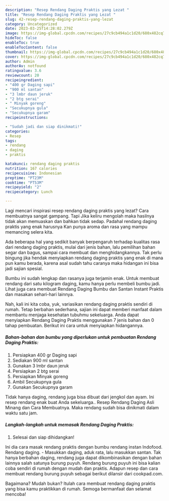 ```yaml
---
description: "Resep Rendang Daging Praktis yang Lezat "
title: "Resep Rendang Daging Praktis yang Lezat "
slug: 42-resep-rendang-daging-praktis-yang-lezat
category: Uncategorized
date: 2023-03-25T14:28:02.279Z
image: https://img-global.cpcdn.com/recipes/27c9cb494a1c1d20/680x482cq70/rendang-daging-praktis-foto-resep-utama.jpg
hideToc: false
enableToc: true
enableTocContent: false
thumbnail: https://img-global.cpcdn.com/recipes/27c9cb494a1c1d20/680x482cq70/rendang-daging-praktis-foto-resep-utama.jpg
cover: https://img-global.cpcdn.com/recipes/27c9cb494a1c1d20/680x482cq70/rendang-daging-praktis-foto-resep-utama.jpg
author: Admin
authorAv: notfound
ratingvalue: 3.6
reviewcount: 20
recipeingredient:
- "400 gr Daging sapi"
- "900 ml santan"
- "3 lmbr daun jeruk"
- "2 btg serai"
- " Minyak goreng"
- "Secukupnya gula"
- "Secukupnya garam"
recipeinstructions:

- "Sudah jadi dan siap dinikmati!"
categories:
- Resep
tags:
- rendang
- daging
- praktis

katakunci: rendang daging praktis 
nutrition: 167 calories
recipecuisine: Indonesian
preptime: "PT23M"
cooktime: "PT53M"
recipeyield: "2"
recipecategory: Lunch

---
```



Lagi mencari inspirasi resep rendang daging praktis yang lezat? Cara membuatnya sangat gampang. Tapi Jika keliru mengolah maka hasilnya tidak akan memuaskan dan bahkan tidak sedap. Padahal rendang daging praktis yang enak harusnya Kan punya aroma dan rasa yang mampu memancing selera kita.


Ada beberapa hal yang sedikit banyak berpengaruh terhadap kualitas rasa dari rendang daging praktis, mulai dari jenis bahan, lalu pemilihan bahan segar dan bagus, sampai cara membuat dan menghidangkannya. Tak perlu bingung jika hendak menyiapkan rendang daging praktis yang enak di mana pun kamu berada, karena asal sudah tahu caranya maka hidangan ini bisa jadi sajian spesial.

Bumbu ini sudah lengkap dan rasanya juga terjamin enak. Untuk membuat rendang dari satu kilogram daging, kamu hanya perlu membeli bumbu jadi. Lihat juga cara membuat Rendang Daging Bumbu dan Santan Instant Praktis dan masakan sehari-hari lainnya.


Nah, kali ini kita coba, yuk, variasikan rendang daging praktis sendiri di rumah. Tetap berbahan sederhana, sajian ini dapat memberi manfaat dalam membantu menjaga kesehatan tubuhmu sekeluarga. Anda dapat menyiapkan Rendang Daging Praktis menggunakan 7 jenis bahan dan 0 tahap pembuatan. Berikut ini cara untuk menyiapkan hidangannya.

<!--inarticleads1-->

##### Bahan-bahan dan bumbu yang diperlukan untuk pembuatan Rendang Daging Praktis:

1. Persiapkan 400 gr Daging sapi
1. Sediakan 900 ml santan
1. Gunakan 3 lmbr daun jeruk
1. Persiapkan 2 btg serai
1. Persiapkan  Minyak goreng
1. Ambil Secukupnya gula
1. Gunakan Secukupnya garam


Tidak hanya daging, rendang juga bisa dibuat dari jengkol dan ayam. Ini resep rendang enak buat Anda sekeluarga.. Resep Rendang Daging Asli Minang dan Cara Membuatnya. Maka rendang sudah bisa dinikmati dalam waktu satu jam. 

<!--inarticleads2-->

##### Langkah-langkah untuk memasak Rendang Daging Praktis:


1. Selesai dan siap dihidangkan!

Ini dia cara masak rendang praktis dengan bumbu rendang instan Indofood. Rendang daging. - Masukkan daging, aduk rata, lalu masukkan santan. Tak hanya berbahan daging, rendang juga dapat dikombinasikan dengan bahan lainnya salah satunya burung puyuh. Rendang burung puyuh ini bisa kalian coba sendiri di rumah dengan mudah dan praktis. Adapun resep dan cara membuat rendang burung puyuh sebagai berikut dilansir dari cookpad.com. 

Bagaimana? Mudah bukan? Itulah cara membuat rendang daging praktis yang bisa kamu praktikkan di rumah. Semoga bermanfaat dan selamat mencoba!
